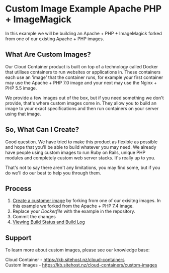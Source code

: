 # Custom Image Example Apache PHP + ImageMagick

In this example we will be building an Apache + PHP + ImageMagick forked from one of our existing Apache + PHP images.

## What Are Custom Images?

Our Cloud Container product is built on top of a technology called Docker that utilises containers to run websites or applications in. These containers each use an 'image' that the container runs, for example your first container may use the Apache + PHP 7.0 image and your next may use the Nginx + PHP 5.5 image.

We provide a few images out of the box, but if you need something we don't provide, that's where custom images come in. They allow you to build an image to your exact specifications and then run containers on your server using that image.

## So, What Can I Create?

Good question. We have tried to make this product as flexible as possible and hope that you'll be able to build whatever you may need. We already have people using custom images to run Ruby on Rails, unique PHP modules and completely custom web server stacks. It's really up to you.

That's not to say there aren't any limitations, you may find some, but if you do we'll do our best to help you through them.

## Process

1. [Create a customer image](https://kb.sitehost.nz/cloud-containers/custom-images/create-a-custom-image#image-creation) by forking from one of our exisitng images.  In this example we forked from the Apache + PHP 7.4 image.
2. Replace your _Dockerfile_ with the example in the repository.
3. Commit the changes
4. [Viewing Build Status and Build Log](https://kb.sitehost.nz/cloud-containers/custom-images/create-a-custom-image#viewing-build-status-and-)

## Support

To learn more about custom images, please see our knowledge base:

Cloud Container - https://kb.sitehost.nz/cloud-containers   
Custom Images - https://kb.sitehost.nz/cloud-containers/custom-images
